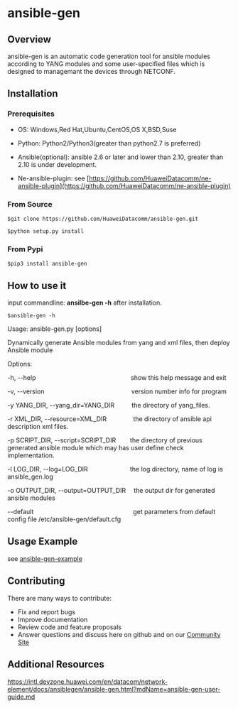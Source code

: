 # **ansible-gen**

## **Overview**
ansible-gen is an automatic code generation tool for ansible modules according to YANG modules and some user-specified files which is designed to managemant the devices through NETCONF.


## **Installation**
### **Prerequisites**
- OS: Windows,Red Hat,Ubuntu,CentOS,OS X,BSD,Suse

- Python: Python2/Python3(greater than python2.7 is preferred)

- Ansible(optional): ansible 2.6 or later and lower than 2.10, greater than 2.10 is under development.

- Ne-ansible-plugin: see [https://github.com/HuaweiDatacomm/ne-ansible-plugin](https://github.com/HuaweiDatacomm/ne-ansible-plugin)



### **From Source**
```
$git clone https://github.com/HuaweiDatacomm/ansible-gen.git
```
```
$python setup.py install
```
### **From Pypi**

```
$pip3 install ansible-gen
```


## **How to use it**
input commandline: **ansilbe-gen -h** after installation.

```
$ansible-gen -h
```

Usage: ansible-gen.py [options]

Dynamically generate Ansible modules from yang and xml files, then deploy
Ansible module

Options:

  -h, --help  &#x2003;&#x2003;&#x2003;&#x2003;&#x2003;&#x2003;&#x2003;&#x2003;&#x2003;&#x2003;&#x2003;&#x2003;&#x2003;&#x2003;&#x2003;show this help message and exit

  -v, --version&#x2003;&#x2003;&#x2003;&#x2003;&#x2003;&#x2003;&#x2003;&#x2003;&#x2003;&#x2003;&#x2003;&#x2003;&#x2003;&#x2003;version number info for program

  -y YANG_DIR, --yang_dir=YANG_DIR&#x2003;&#x2003;&#x2002;      the directory of yang_files.

  -r XML_DIR, --resource=XML_DIR&#x2003;&#x2003;&#x2003;&#x2003;        the directory of ansible api description xml files.

  -p SCRIPT_DIR, --script=SCRIPT_DIR&#x2003;&#x2003;    the directory of previous generated ansible module which may has user define check implementation.

  -l LOG_DIR, --log=LOG_DIR&#x2003;&#x2003;&#x2003;&#x2003;&#x2003;&#x2002;&#x2003; the log directory, name of log is ansible_gen.log

  -o OUTPUT_DIR, --output=OUTPUT_DIR&#x2003;    the output dir for generated ansible modules

  --default&#x2003;&#x2003;&#x2003;&#x2003;&#x2003;&#x2003;&#x2003;&#x2003;&#x2003;&#x2003;&#x2003;&#x2003;&#x2003;&#x2003;&#x2003;&#x2003;get parameters from default config file /etc/ansible-gen/default.cfg

## **Usage Example**
see [ansible-gen-example](https://github.com/HuaweiDatacomm/ansible-gen-examples)

## Contributing

There are many ways to contribute:
- Fix and report bugs
- Improve documentation
- Review code and feature proposals
- Answer questions and discuss here on github and on our [Community Site](https://intl.devzone.huawei.com/en/datacom/network-element/index.html)


## **Additional Resources**
https://intl.devzone.huawei.com/en/datacom/network-element/docs/ansiblegen/ansible-gen.html?mdName=ansible-gen-user-guide.md
